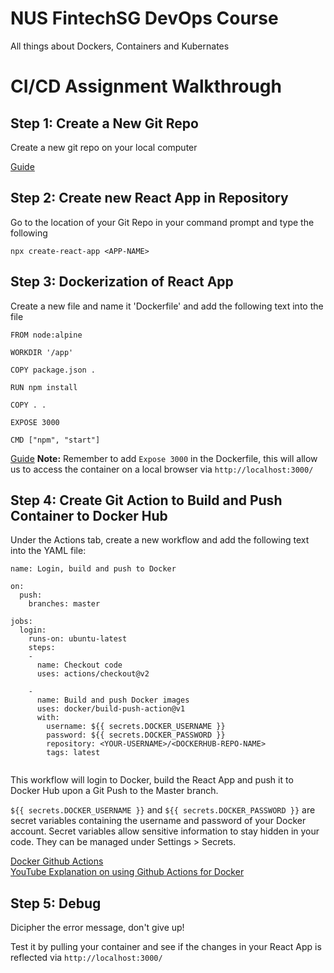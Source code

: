 # NUS FintechSG DevOps Course

All things about Dockers, Containers and Kubernates

# CI/CD Assignment Walkthrough

## Step 1: Create a New Git Repo

Create a new git repo on your local computer

[Guide](https://kbroman.org/github_tutorial/pages/init.html)

## Step 2: Create new React App in Repository

Go to the location of your Git Repo in your command prompt and type the following

```npx create-react-app <APP-NAME>```

## Step 3: Dockerization of React App

Create a new file and name it 'Dockerfile' and add the following text into the file

```
FROM node:alpine

WORKDIR '/app'

COPY package.json .

RUN npm install

COPY . .

EXPOSE 3000

CMD ["npm", "start"]

```

[Guide](https://www.youtube.com/watch?v=O3SvhpnSZWY)
**Note:** Remember to add ```Expose 3000``` in the Dockerfile, this will allow us to access the container on a local browser via ```http://localhost:3000/```

## Step 4: Create Git Action to Build and Push Container to Docker Hub

Under the Actions tab, create a new workflow and add the following text into the YAML file:

```
name: Login, build and push to Docker

on:
  push:
    branches: master

jobs:
  login:
    runs-on: ubuntu-latest
    steps:
    - 
      name: Checkout code
      uses: actions/checkout@v2

    - 
      name: Build and push Docker images
      uses: docker/build-push-action@v1
      with:
        username: ${{ secrets.DOCKER_USERNAME }}
        password: ${{ secrets.DOCKER_PASSWORD }}
        repository: <YOUR-USERNAME>/<DOCKERHUB-REPO-NAME>
        tags: latest
        
```

This workflow will login to Docker, build the React App and push it to Docker Hub upon a Git Push to the Master branch.

```${{ secrets.DOCKER_USERNAME }}``` and ```${{ secrets.DOCKER_PASSWORD }}``` are secret variables containing the username and password of your Docker account. Secret variables allow sensitive information to stay hidden in your code. They can be managed under Settings > Secrets. 

[Docker Github Actions](https://github.com/docker/build-push-action)\
[YouTube Explanation on using Github Actions for Docker](https://www.youtube.com/watch?v=09lZdSpeHAk&t=457s)

## Step 5: Debug

Dicipher the error message, don't give up!

Test it by pulling your container and see if the changes in your React App is reflected via ```http://localhost:3000/```



